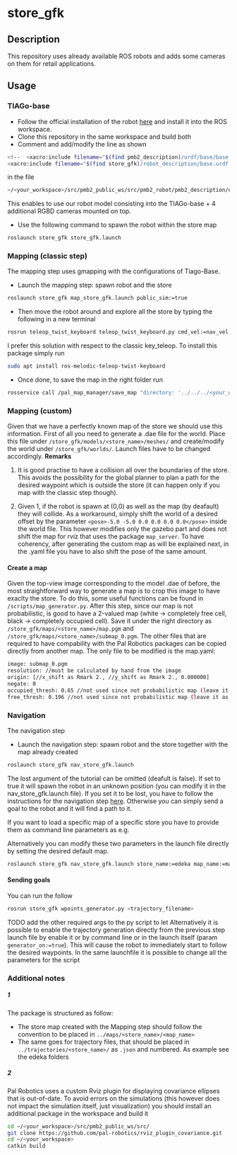 # store_gfk

## Description
This repository uses already available ROS robots and adds some cameras on them for retail applications.
## Usage
### TIAGo-base
* Follow the official installation of the robot [here](http://wiki.ros.org/Robots/PMB-2/Tutorials/Installation/PMB2Simulation) and install it into the ROS workspace.
* Clone this repository in the same workspace and build both
* Comment and add/modify the line as shown
```bash
<!--  <xacro:include filename="$(find pmb2_description)/urdf/base/base.urdf.xacro"/> -->
<xacro:include filename="$(find store_gfk)/robot_description/base.urdf.xacro"/>
```
in the file 
```bash
~/<your_workspace>/src/pmb2_public_ws/src/pmb2_robot/pmb2_description/urdf/base/base_sensors.urdf.xacro
```
This enables to use our robot model consisting into the TIAGo-base + 4 additional RGBD cameras mounted on top.
* Use the following command to spawn the robot within the store map
```bash
roslaunch store_gfk store_gfk.launch
```

### Mapping (classic step)
The mapping step uses gmapping with the configurations of Tiago-Base.
* Launch the mapping step: spawn robot and the store
```bash
roslaunch store_gfk map_store_gfk.launch public_sim:=true
```
* Then move the robot around and explore all the store by typing the following in a new terminal
```bash
rosrun teleop_twist_keyboard teleop_twist_keyboard.py cmd_vel:=nav_vel
```
I prefer this solution with respect to the classic key_teleop. To install this package simply run
```bash
sudo apt install ros-melodic-teleop-twist-keyboard
```
* Once done, to save the map in the right folder run
```bash
rosservice call /pal_map_manager/save_map "directory: '../../../<your_workspace>/src/store_gfk/maps/<store_name>/<map_name>'"
```
### Mapping (custom)
Given that we have a perfectly known map of the store we should use this information.
First of all you need to generate a .dae file for the world. Place this file under ```/store_gfk/models/<store_name>/meshes/``` and create/modify the world under ```/store_gfk/worlds/```. Launch files have to be changed accordingly.
**Remarks** 
1. It is good practise to have a collision all over the boundaries of the store. This avoids the possibility for the global planner to plan a path for the desired waypoint which is outside the store (it can happen only if you map with the classic step though). 

2. Given 1, if the robot is spawn at (0,0) as well as the map (by deafault) they will collide. As a workaround, simply shift the world of a desired offset by the parameter ```<pose>-5.0 -5.0 0.0 0.0 0.0 0.0</pose>``` inside the world file. This however modifies only the gazebo part and does not shift the map for rviz that uses the package ```map_server```. To have coherency, after generating the custom map as will be explained next, in the .yaml file you have to also shift the pose of the same amount.

#### Create a map
Given the top-view image corresponding to the model .dae of before, the most straightforward way to generate a map is to crop this image to have exaclty the store. To do this, some useful functions can be found in ```/scripts/map_generator.py```. After this step, since our map is not probabilistic, is good to have a 2-valued map (white -> completely free cell, black -> completely occupied cell).
Save it under the right directory as ```/store_gfk/maps/<store_name>/map.pgm``` and ```/store_gfk/maps/<store_name>/submap_0.pgm```. The other files that are required to have compability with the Pal Robotics packages can be copied directly from another map. The only file to be modified is the map.yaml:
```bash
image: submap_0.pgm
resolution: //must be calculated by hand from the image
origin: [//x_shift as Rmark 2., //y_shift as Rmark 2., 0.000000]
negate: 0
occupied_thresh: 0.65 //not used since not probabilistic map (leave it as it is)
free_thresh: 0.196 //not used since not probabilistic map (leave it as it is)
```

### Navigation
The navigation step
* Launch the navigation step: spawn robot and the store together with the map already created
```bash
roslaunch store_gfk nav_store_gfk.launch 
```
The lost argument of the tutorial can be omitted (deafult is false). If set to true it will spawn the robot in an unknown position (you can modify it in the nav_store_gfk.launch file). If you set it to be lost, you have to follow the instructions for the navigation step [here](http://wiki.ros.org/Robots/PMB-2/Tutorials/Navigation/Localization). Otherwise you can simply send a goal to the robot and it will find a path to it.

If you want to load a specific map of a specific store you have to provide them as command line parameters as e.g.

Alternatively you can modify these two parameters in the launch file directly by setting the desired default map.
```bash
roslaunch store_gfk nav_store_gfk.launch store_name:=edeka map_name:=map
```
#### Sending goals
You can run the follow
```bash
rosrun store_gfk wpoints_generator.py <trajectory_filename>
```
TODO add the other required args to the py script
to let
Alternatively it is possible to enable the trajectory generation directly from the previous step launch file by enable it or by command line or in the launch itself (param ```generator_on:=true```). This will cause the robot to immediately start to follow the desired waypoints. In the same launchfile it is possible to change all the parameters for the script

### Additional notes
##### 1
The package is structured as follow:
- The store map created with the Mapping step should follow the convention to be placed in ```../maps/<store_name>/<map_name>```
- The same goes for trajectory files, that should be placed in ```../trajectories/<store_name>/``` as ```.json``` and numbered. As example see the edeka folders
##### 2
Pal Robotics uses a custom Rviz plugin for displaying covariance ellipses that is out-of-date. To avoid errors on the simulations (this however does not impact the simulation itself, just visualization) you should install an additional package in the workspace and build it
```bash
cd ~/<your_workspace>/src/pmb2_public_ws/src/
git clone https://github.com/pal-robotics/rviz_plugin_covariance.git
cd ~/<your_workspace>
catkin build
```

